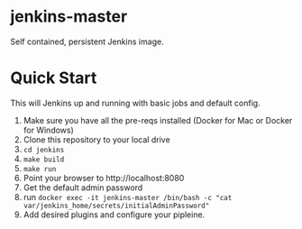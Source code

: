 # jenkins-master
Self contained, persistent Jenkins image.

# Quick Start

This will Jenkins up and running with basic jobs and default config.

1. Make sure you have all the pre-reqs installed (Docker for Mac or Docker for Windows)
2. Clone this repository to your local drive
3. `cd jenkins` 
 1. `make build`
 2. `make run`
4. Point your browser to http://localhost:8080
5. Get the default admin password
 1. run `docker exec -it jenkins-master /bin/bash -c "cat var/jenkins_home/secrets/initialAdminPassword"`
6. Add desired plugins and configure your pipleine.
